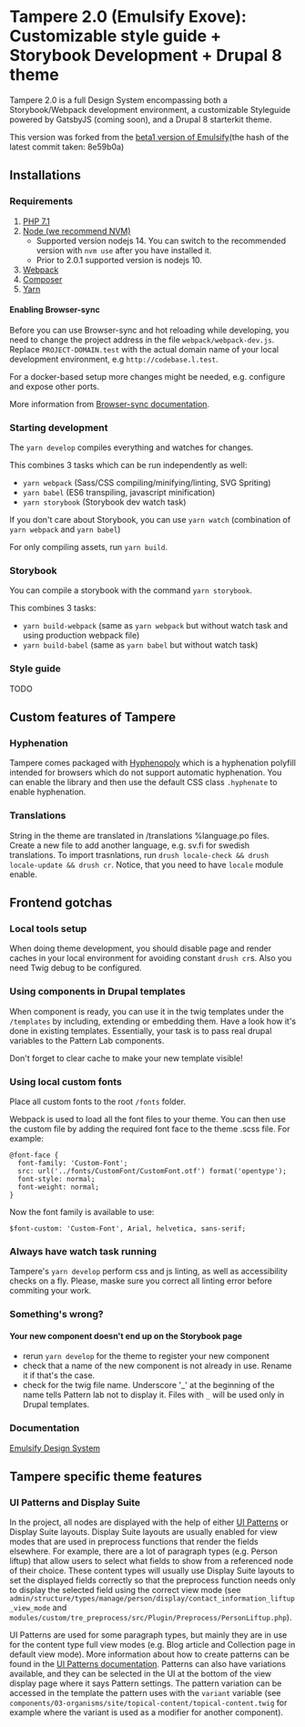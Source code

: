 # Tampere 2.0 (Emulsify Exove): Customizable style guide + Storybook Development + Drupal 8 theme

Tampere 2.0 is a full Design System encompassing both a Storybook/Webpack development environment, a customizable Styleguide powered by GatsbyJS (coming soon), and a Drupal 8 starterkit theme.

This version was forked from the [beta1 version of Emulsify](https://github.com/emulsify-ds/emulsify-drupal/tree/v1.0.0-beta.1)(the hash of the latest commit taken: 8e59b0a)

## Installations

### Requirements

1.  [PHP 7.1](http://www.php.net/)
2.  [Node (we recommend NVM)](https://github.com/creationix/nvm)
    * Supported version nodejs 14. You can switch to the recommended version with `nvm use` after you have installed it.
    * Prior to 2.0.1 supported version is nodejs 10.
3.  [Webpack](https://webpack.js.org/)
4.  [Composer](https://getcomposer.org/)
5.  [Yarn](https://github.com/yarnpkg/yarn)
#### Enabling Browser-sync

Before you can use Browser-sync and hot reloading while developing, you need to change the project address in the file `webpack/webpack-dev.js`. Replace `PROJECT-DOMAIN.test` with the actual domain name of your local development environment, e.g `http://codebase.l.test`.

For a docker-based setup more changes might be needed, e.g. configure and expose other ports.

More information from [Browser-sync documentation](https://www.browsersync.io/docs/).

### Starting development

The `yarn develop` compiles everything and watches for changes.

This combines 3 tasks which can be run independently as well:
* `yarn webpack` (Sass/CSS compiling/minifying/linting, SVG Spriting)
* `yarn babel` (ES6 transpiling, javascript minification)
* `yarn storybook` (Storybook dev watch task)

If you don't care about Storybook, you can use `yarn watch` (combination of `yarn webpack` and `yarn babel`)

For only compiling assets, run `yarn build`.

### Storybook

You can compile a storybook with the command `yarn storybook`.

This combines 3 tasks:
* `yarn build-webpack` (same as `yarn webpack` but without watch task and using production webpack file)
* `yarn build-babel` (same as `yarn babel` but without watch task)

### Style guide

TODO

## Custom features of Tampere

### Hyphenation
Tampere comes packaged with [Hyphenopoly](https://github.com/mnater/Hyphenopoly) which is a hyphenation polyfill intended for browsers which do not support automatic hyphenation. You can enable the library and then use the default CSS class `.hyphenate`
to enable hyphenation.

### Translations
String in the theme are translated in /translations %language.po files. Create a new file to add another language, e.g. sv.fi for swedish translations.
To import trasnlations, run `drush locale-check && drush locale-update && drush cr`. Notice, that you need to have `locale` module enable.

## Frontend gotchas

### Local tools setup
When doing theme development, you should disable page and render caches in your local environment for avoiding constant `drush cr`s.
Also you need Twig debug to be configured.

### Using components in Drupal templates
When component is ready, you can use it in the twig templates under the `/templates` by including, extending or embedding them. Have a look how it's done in existing templates. Essentially, your task is to pass real drupal variables to the Pattern Lab components.

Don't forget to clear cache to make your new template visible!

### Using local custom fonts
Place all custom fonts to the root `/fonts` folder.

Webpack is used to load all the font files to your theme. You can then use the custom file by adding the required font face to the theme .scss file. For example:
```
@font-face {
  font-family: 'Custom-Font';
  src: url('../fonts/CustomFont/CustomFont.otf') format('opentype');
  font-style: normal;
  font-weight: normal;
}
```

Now the font family is available to use:
```
$font-custom: 'Custom-Font', Arial, helvetica, sans-serif;
```

### Always have watch task running
Tampere's `yarn develop` perform css and js linting, as well as accessibility checks on a fly. Please, maske sure you correct all linting error before commiting your work.

### Something's wrong?

#### Your new component doesn't end up on the Storybook page

  - rerun `yarn develop` for the theme to register your new component
  - check that a name of the new component is not already in use. Rename it if that's the case.
  - check for the twig file name. Underscore '_' at the beginning of the name tells Pattern lab not to display it. Files with `_` will be used only in Drupal templates.

### Documentation

[Emulsify Design System](https://docs.emulsify.info/)

## Tampere specific theme features

### UI Patterns and Display Suite
In the project, all nodes are displayed with the help of either [UI Patterns](https://ui-patterns.readthedocs.io/) or Display Suite layouts.
Display Suite layouts are usually enabled for view modes that are used in preprocess functions that render the fields elsewhere. For example, there are a lot of paragraph types (e.g. Person liftup) that allow users to select what fields to show from a referenced node of their choice. These content types will usually use Display Suite layouts to set the displayed fields correctly so that the preprocess function needs only to display the selected field using the correct view mode (see `admin/structure/types/manage/person/display/contact_information_liftup_view_mode` and `modules/custom/tre_preprocess/src/Plugin/Preprocess/PersonLiftup.php`).

UI Patterns are used for some paragraph types, but mainly they are in use for the content type full view modes (e.g. Blog article and Collection page in default view mode). More information about how to create patterns can be found in the [UI Patterns documentation](https://ui-patterns.readthedocs.io/en/8.x-1.x/content/patterns-definition.html#). Patterns can also have variations available, and they can be selected in the UI at the bottom of the view display page where it says Pattern settings. The pattern variation can be accessed in the template the pattern uses with the `variant` variable (see `components/03-organisms/site/topical-content/topical-content.twig` for example where the variant is used as a modifier for another component).
